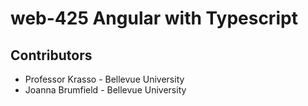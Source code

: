# web-425 Angular with Typescript

## Contributors

* Professor Krasso - Bellevue University
* Joanna Brumfield - Bellevue University
